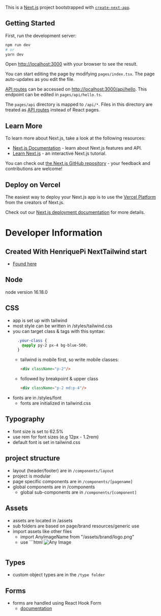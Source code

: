 This is a [Next.js](https://nextjs.org/) project bootstrapped with [`create-next-app`](https://github.com/vercel/next.js/tree/canary/packages/create-next-app).

## Getting Started

First, run the development server:

```bash
npm run dev
# or
yarn dev
```

Open [http://localhost:3000](http://localhost:3000) with your browser to see the result.

You can start editing the page by modifying `pages/index.tsx`. The page auto-updates as you edit the file.

[API routes](https://nextjs.org/docs/api-routes/introduction) can be accessed on [http://localhost:3000/api/hello](http://localhost:3000/api/hello). This endpoint can be edited in `pages/api/hello.ts`.

The `pages/api` directory is mapped to `/api/*`. Files in this directory are treated as [API routes](https://nextjs.org/docs/api-routes/introduction) instead of React pages.

## Learn More

To learn more about Next.js, take a look at the following resources:

- [Next.js Documentation](https://nextjs.org/docs) - learn about Next.js features and API.
- [Learn Next.js](https://nextjs.org/learn) - an interactive Next.js tutorial.

You can check out [the Next.js GitHub repository](https://github.com/vercel/next.js/) - your feedback and contributions are welcome!

## Deploy on Vercel

The easiest way to deploy your Next.js app is to use the [Vercel Platform](https://vercel.com/new?utm_medium=default-template&filter=next.js&utm_source=create-next-app&utm_campaign=create-next-app-readme) from the creators of Next.js.

Check out our [Next.js deployment documentation](https://nextjs.org/docs/deployment) for more details.
# Developer Information

## Created With HenriquePi NextTailwind start
- [Found here](https://github.com/HenriquePi/NextTailwind)

## Node
node version 16.18.0

## CSS
- app is set up with tailwind
- most style can be written in /styles/tailwind.css
- you can target class & tags with this syntax:
  ```css
    .your-class {
      @apply py-2 px-4 bg-blue-500;
    }
    ```
  - tailwind is mobile first, so write mobile classes:
    ```html
    <div className="p-2"/>
    ```
  - followed by breakpoint & upper class
    ```html 
    <div className="p-2 md:p-4"/>
    ```
- fonts are in /styles/font
  - fonts are initialized in tailwind.css

## Typography
- font size is set to 62.5%
- use rem for font sizes (e.g 12px - 1.2rem)
- default font is set in tailwind.css

## project structure
- layout (header/footer) are in `/components/layout`
- project is modular
- page specific components are in `/components/[pagename]`
- global components are in /components
  - global sub-components are in `/components/[component]`

## Assets
- assets are located in /assets
- sub folders are based on page/brand resources/generic use
- import assets like other files
  - import AnyImageName from "/assets/brand/logo.png"
  - use ```html 
    <Image src={AnyImage} alt="Any Image">
    ``` from next/image 

## Types
- custom object types are in the `/type folder`

## Forms
- forms are handled using React Hook Form
  - [documentation](https://react-hook-form.com/)